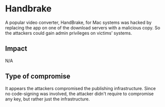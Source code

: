 # Handbrake

A popular video converter, HandBrake, for Mac systems was hacked by replacing
the app on one of the download servers with a malicious copy. So the attackers
could gain admin privileges on victims’ systems.

## Impact

N/A

## Type of compromise

It appears the attackers compromised the publishing infrastructure. Since no
code-signing was involved, the attacker didn't require to compromise any key,
but rather just the infrastructure.
